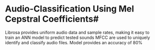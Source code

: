 # Audio-Classification Using Mel Cepstral Coefficients#
Librosa provides uniform audio data and sample rates, making it easy to train an ANN model to predict tested sounds
MFCC are used to uniquely identify and classify audio files.
Model provides an accuracy of 80%
